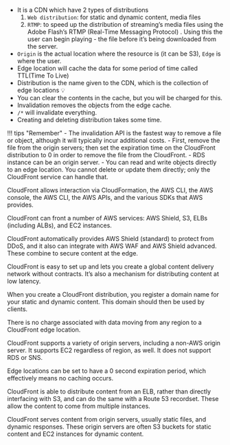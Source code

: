 - It is a CDN which have 2 types of distributions
    1. `Web distribution`: for static and dynamic content, media files 
    1. `RTMP`: to speed up the distribution of streaming’s media files using the Adobe Flash’s RTMP (Real-Time Messaging Protocol) . Using this the user can begin playing - the file before it’s being downloaded from the server.
- `Origin` is the actual location where the resource is (it can be S3), `Edge` is where the user.
- Edge location will cache the data for some period of time called TTL(Time To Live)
- Distribution is the name given to the CDN, which is the collection of edge locations 💡
- You can clear the contents in the cache, but you will be charged for this.
- Invalidation removes the objects from the edge cache.
- `/*` will invalidate everything.
- Creating and deleting distribution takes some time.


!!! tips "Remember"
    - The invalidation API is the fastest way to remove a file or object, although it will typically incur additional costs.
    - First, remove the file from the origin servers; then set the expiration time on the CloudFront distribution to 0 in order to remove the file from the CloudFront.
    - RDS instance can be an origin server.
    - You can read and write objects directly to an edge location. You cannot delete or update them directly; only the CloudFront service can handle that.
    


CloudFront allows interaction via CloudFormation, the AWS CLI, the AWS console, the AWS CLI, the AWS APIs, and the various SDKs that AWS provides.

CloudFront can front a number of AWS services: AWS Shield, S3, ELBs (including ALBs), and EC2 instances.

CloudFront automatically provides AWS Shield (standard) to protect from DDoS, and it also can integrate with AWS WAF and AWS Shield advanced. These combine to secure content at the edge.

CloudFront is easy to set up and lets you create a global content delivery network without contracts. It’s also a mechanism for distributing content at low latency.

When you create a CloudFront distribution, you register a domain name for your static and dynamic content. This domain should then be used by clients.

There is no charge associated with data moving from any region to a CloudFront edge location.

CloudFront supports a variety of origin servers, including a non-AWS origin server. It supports EC2  regardless of region, as well. It does not support RDS or SNS.

Edge locations can be set to have a 0 second expiration period, which effectively means no caching occurs.

CloudFront is able to distribute content from an ELB, rather than directly interfacing with S3, and can do the same with a Route 53 recordset. These allow the content to come from multiple instances.

CloudFront serves content from origin servers, usually static files, and dynamic responses. These origin servers are often S3 buckets for static content and EC2 instances for dynamic content.

